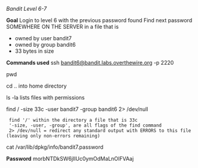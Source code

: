 *Bandit Level 6-7* 

**Goal**
Login to level 6 with the previous password found
Find next password SOMEWHERE ON THE SERVER in a file that is
- owned by user bandit7
- owned by group bandit6
- 33 bytes in size 
     
**Commands used**
ssh bandit6@bandit.labs.overthewire.org -p 2220

pwd 

cd .. 
     into home directory 

ls -la 
     lists files with permissions

find / -size 33c -user bandit7 -group bandit6 2> /dev/null

     find '/' within the directory a file that is 33c 
     '-size, -user, -group', are all flags of the find command
     2> /dev/null = redirect any standard output with ERRORS to this file (leaving only non-errors remaining)

cat /var/lib/dpkg/info/bandit7.password

**Password**
morbNTDkSW6jIlUc0ymOdMaLnOlFVAaj